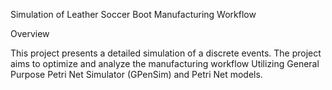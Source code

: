 Simulation of Leather Soccer Boot Manufacturing Workflow

Overview

This project presents a detailed simulation of a discrete events. The project aims to optimize and analyze the manufacturing workflow Utilizing General Purpose Petri Net Simulator (GPenSim) and Petri Net models.
